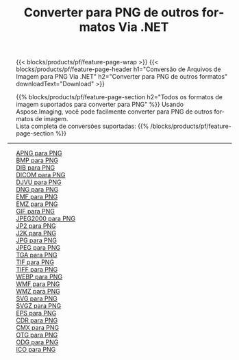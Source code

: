 ﻿---
title: Converter para PNG de outros formatos Via .NET 
weight: 3920
url: /pt/net/conversion/to/png 
lang: pt
langdirlevel: 2
locales: zh-hans,ja,it,ru,de,es,fr,nl,id,lt,pl,pt,vi,tr,ko,zh-hant,ar,hi,th,sv,cs,uk,he
description: Usando o Aspose.Imaging, você pode facilmente converter para PNG de outros formatos
---

{{< blocks/products/pf/feature-page-wrap >}}
{{< blocks/products/pf/feature-page-header h1="Conversão de Arquivos de Imagem para PNG Via .NET" h2="Converter para PNG de outros formatos" downloadText="Download" >}}


{{% blocks/products/pf/feature-page-section  h2="Todos os formatos de imagem suportados para converter para PNG" %}}
Usando Aspose.Imaging, você pode facilmente converter para PNG de outros formatos de imagem.
<br/>
Lista completa de conversões suportadas:
{{% /blocks/products/pf/feature-page-section %}}
<div class="container-fluid productfamilypage bg-gray">
    <div class="convertypes bg-gray agp-content section">
        <div class="container">
		<hr style="margin-left:-20px;"/>
		<div class="row other-converters">
		    <div class='col-md-2 other-converter remove-lp remove-rp'><a href="/imaging/pt/net/conversion/apng-to-png" >APNG para PNG</a></div>
<div class='col-md-2 other-converter remove-lp remove-rp'><a href="/imaging/pt/net/conversion/bmp-to-png" >BMP para PNG</a></div>
<div class='col-md-2 other-converter remove-lp remove-rp'><a href="/imaging/pt/net/conversion/dib-to-png" >DIB para PNG</a></div>
<div class='col-md-2 other-converter remove-lp remove-rp'><a href="/imaging/pt/net/conversion/dicom-to-png" >DICOM para PNG</a></div>
<div class='col-md-2 other-converter remove-lp remove-rp'><a href="/imaging/pt/net/conversion/djvu-to-png" >DJVU para PNG</a></div>
<div class='col-md-2 other-converter remove-lp remove-rp'><a href="/imaging/pt/net/conversion/dng-to-png" >DNG para PNG</a></div>
<div class='col-md-2 other-converter remove-lp remove-rp'><a href="/imaging/pt/net/conversion/emf-to-png" >EMF para PNG</a></div>
<div class='col-md-2 other-converter remove-lp remove-rp'><a href="/imaging/pt/net/conversion/emz-to-png" >EMZ para PNG</a></div>
<div class='col-md-2 other-converter remove-lp remove-rp'><a href="/imaging/pt/net/conversion/gif-to-png" >GIF para PNG</a></div>
<div class='col-md-2 other-converter remove-lp remove-rp'><a href="/imaging/pt/net/conversion/jpeg2000-to-png" >JPEG2000 para PNG</a></div>
<div class='col-md-2 other-converter remove-lp remove-rp'><a href="/imaging/pt/net/conversion/jp2-to-png" >JP2 para PNG</a></div>
<div class='col-md-2 other-converter remove-lp remove-rp'><a href="/imaging/pt/net/conversion/j2k-to-png" >J2K para PNG</a></div>
<div class='col-md-2 other-converter remove-lp remove-rp'><a href="/imaging/pt/net/conversion/jpg-to-png" >JPG para PNG</a></div>
<div class='col-md-2 other-converter remove-lp remove-rp'><a href="/imaging/pt/net/conversion/jpeg-to-png" >JPEG para PNG</a></div>
<div class='col-md-2 other-converter remove-lp remove-rp'><a href="/imaging/pt/net/conversion/tga-to-png" >TGA para PNG</a></div>
<div class='col-md-2 other-converter remove-lp remove-rp'><a href="/imaging/pt/net/conversion/tif-to-png" >TIF para PNG</a></div>
<div class='col-md-2 other-converter remove-lp remove-rp'><a href="/imaging/pt/net/conversion/tiff-to-png" >TIFF para PNG</a></div>
<div class='col-md-2 other-converter remove-lp remove-rp'><a href="/imaging/pt/net/conversion/webp-to-png" >WEBP para PNG</a></div>
<div class='col-md-2 other-converter remove-lp remove-rp'><a href="/imaging/pt/net/conversion/wmf-to-png" >WMF para PNG</a></div>
<div class='col-md-2 other-converter remove-lp remove-rp'><a href="/imaging/pt/net/conversion/wmz-to-png" >WMZ para PNG</a></div>
<div class='col-md-2 other-converter remove-lp remove-rp'><a href="/imaging/pt/net/conversion/svg-to-png" >SVG para PNG</a></div>
<div class='col-md-2 other-converter remove-lp remove-rp'><a href="/imaging/pt/net/conversion/svgz-to-png" >SVGZ para PNG</a></div>
<div class='col-md-2 other-converter remove-lp remove-rp'><a href="/imaging/pt/net/conversion/eps-to-png" >EPS para PNG</a></div>
<div class='col-md-2 other-converter remove-lp remove-rp'><a href="/imaging/pt/net/conversion/cdr-to-png" >CDR para PNG</a></div>
<div class='col-md-2 other-converter remove-lp remove-rp'><a href="/imaging/pt/net/conversion/cmx-to-png" >CMX para PNG</a></div>
<div class='col-md-2 other-converter remove-lp remove-rp'><a href="/imaging/pt/net/conversion/otg-to-png" >OTG para PNG</a></div>
<div class='col-md-2 other-converter remove-lp remove-rp'><a href="/imaging/pt/net/conversion/odg-to-png" >ODG para PNG</a></div>
<div class='col-md-2 other-converter remove-lp remove-rp'><a href="/imaging/pt/net/conversion/ico-to-png" >ICO para PNG</a></div>
                </div>
        </div>
    </div>
</div>
<br/>

